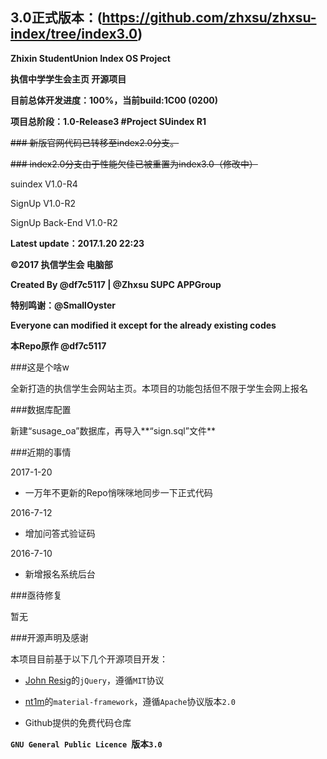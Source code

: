 ## 3.0正式版本：(https://github.com/zhxsu/zhxsu-index/tree/index3.0)



**Zhixin StudentUnion Index OS Project**

**执信中学学生会主页 开源项目**

**目前总体开发进度：100%，当前build:1C00 (0200)**

**项目总阶段：1.0-Release3 #Project SUindex R1**

<s>### 新版官网代码已转移至index2.0分支。</s>

<s>### index2.0分支由于性能欠佳已被重置为index3.0（修改中）</s>

suindex V1.0-R4

SignUp V1.0-R2

SignUp Back-End V1.0-R2

**Latest update：2017.1.20 22:23**

**©2017 执信学生会 电脑部**

**Created By @df7c5117 | @Zhxsu SUPC APPGroup**

**特别鸣谢：@SmallOyster**

**Everyone can modified it except for the already existing codes**

**本Repo原作 @df7c5117**


###这是个啥w

全新打造的执信学生会网站主页。本项目的功能包括但不限于学生会网上报名



###数据库配置

新建“susage_oa”数据库，再导入**“sign.sql”文件**



###近期的事情

2017-1-20

* 一万年不更新的Repo悄咪咪地同步一下正式代码


2016-7-12

* 增加问答式验证码


2016-7-10

* 新增报名系统后台



###亟待修复

暂无


###开源声明及感谢

本项目目前基于以下几个开源项目开发：

* <a href="https://jquery.org/" target="_blank">John Resig</a>的`jQuery`，遵循`MIT`协议

* <a href="https://github.com/nt1m/material-framework/" target="_blank">nt1m</a>的`material-framework`，遵循`Apache`协议版本`2.0`

* Github提供的免费代码仓库


**`GNU General Public Licence `版本`3.0`**
